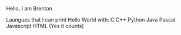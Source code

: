 Hello, I am Brenton

Laungues that I can print Hello World with:
C
C++
Python
Java
Pascal
Javascript
HTML (Yes it counts)
